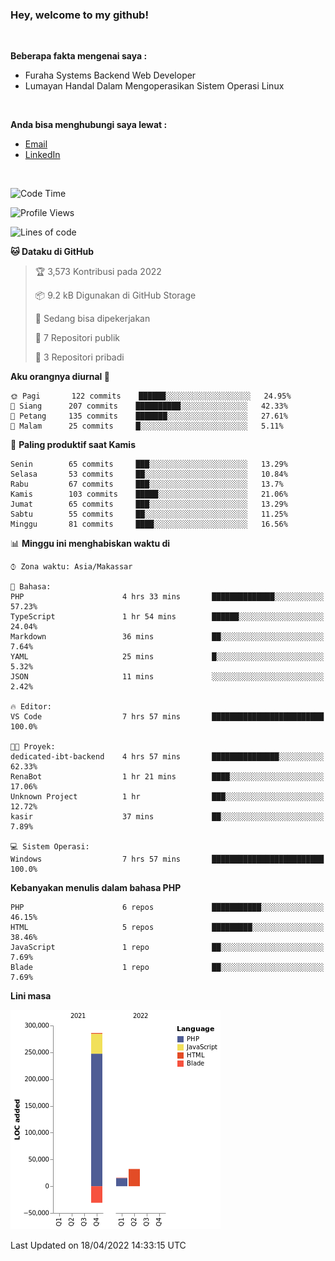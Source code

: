 <h3>Hey, welcome to my github!</h3>

<br>

<p><strong>Beberapa fakta mengenai saya :</strong></p>

<ul>
  <li>Furaha Systems Backend Web Developer</li>
  <li>Lumayan Handal Dalam Mengoperasikan Sistem Operasi Linux</li>
</ul>

<br>

<p><strong>Anda bisa menghubungi saya lewat :</strong></p>

<ul>
  <li><a href="mailto:renaldiapriyanto419@gmail.com">Email</a></li>
  <li><a href="https://www.linkedin.com/in/renaldi-kadang-314314206/">LinkedIn</a></li>
</ul>

<br>

<!--START_SECTION:waka-->
![Code Time](http://img.shields.io/badge/Code%20Time-83%20hrs%2048%20mins-blue)

![Profile Views](http://img.shields.io/badge/Profil%20dilihat-2-blue)

![Lines of code](https://img.shields.io/badge/Sejak%20Hello%20World%20aku%20telah%20menulis-303%20Thousand%20baris%20kode-blue)

**🐱 Dataku di GitHub** 

> 🏆 3,573 Kontribusi pada 2022
 > 
> 📦 9.2 kB Digunakan di GitHub Storage 
 > 
> 💼 Sedang bisa dipekerjakan
 > 
> 📜 7 Repositori publik 
 > 
> 🔑 3 Repositori pribadi  
 > 
**Aku orangnya diurnal 🐤** 

```text
🌞 Pagi       122 commits    ██████░░░░░░░░░░░░░░░░░░░   24.95% 
🌆 Siang      207 commits    ██████████░░░░░░░░░░░░░░░   42.33% 
🌃 Petang     135 commits    ███████░░░░░░░░░░░░░░░░░░   27.61% 
🌙 Malam      25 commits     █░░░░░░░░░░░░░░░░░░░░░░░░   5.11%

```
📅 **Paling produktif saat Kamis** 

```text
Senin        65 commits     ███░░░░░░░░░░░░░░░░░░░░░░   13.29% 
Selasa       53 commits     ██░░░░░░░░░░░░░░░░░░░░░░░   10.84% 
Rabu         67 commits     ███░░░░░░░░░░░░░░░░░░░░░░   13.7% 
Kamis        103 commits    █████░░░░░░░░░░░░░░░░░░░░   21.06% 
Jumat        65 commits     ███░░░░░░░░░░░░░░░░░░░░░░   13.29% 
Sabtu        55 commits     ██░░░░░░░░░░░░░░░░░░░░░░░   11.25% 
Minggu       81 commits     ████░░░░░░░░░░░░░░░░░░░░░   16.56%

```


📊 **Minggu ini menghabiskan waktu di** 

```text
⌚︎ Zona waktu: Asia/Makassar

💬 Bahasa: 
PHP                      4 hrs 33 mins       ██████████████░░░░░░░░░░░   57.23% 
TypeScript               1 hr 54 mins        ██████░░░░░░░░░░░░░░░░░░░   24.04% 
Markdown                 36 mins             ██░░░░░░░░░░░░░░░░░░░░░░░   7.64% 
YAML                     25 mins             █░░░░░░░░░░░░░░░░░░░░░░░░   5.32% 
JSON                     11 mins             ░░░░░░░░░░░░░░░░░░░░░░░░░   2.42%

🔥 Editor: 
VS Code                  7 hrs 57 mins       █████████████████████████   100.0%

🐱‍💻 Proyek: 
dedicated-ibt-backend    4 hrs 57 mins       ███████████████░░░░░░░░░░   62.33% 
RenaBot                  1 hr 21 mins        ████░░░░░░░░░░░░░░░░░░░░░   17.06% 
Unknown Project          1 hr                ███░░░░░░░░░░░░░░░░░░░░░░   12.72% 
kasir                    37 mins             ██░░░░░░░░░░░░░░░░░░░░░░░   7.89%

💻 Sistem Operasi: 
Windows                  7 hrs 57 mins       █████████████████████████   100.0%

```

**Kebanyakan menulis dalam bahasa PHP** 

```text
PHP                      6 repos             ███████████░░░░░░░░░░░░░░   46.15% 
HTML                     5 repos             █████████░░░░░░░░░░░░░░░░   38.46% 
JavaScript               1 repo              ██░░░░░░░░░░░░░░░░░░░░░░░   7.69% 
Blade                    1 repo              ██░░░░░░░░░░░░░░░░░░░░░░░   7.69%

```


**Lini masa**

![Chart not found](https://raw.githubusercontent.com/Sylent-Sys/Sylent-Sys/main/charts/bar_graph.png) 


 Last Updated on 18/04/2022 14:33:15 UTC
<!--END_SECTION:waka-->
